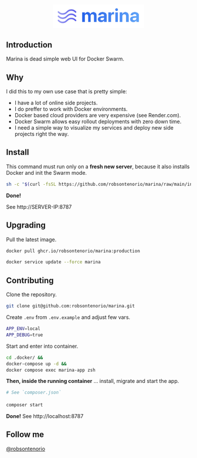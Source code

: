 <p align="center"><img width="250" src="public/images/marina.png"></p>

## Introduction

Marina is dead simple web UI for Docker Swarm.

## Why

I did this to my own use case that is pretty simple:

- I have a lot of online side projects.
- I do preffer to work with Docker environments.
- Docker based cloud providers are very expensive (see Render.com).
- Docker Swarm allows easy rollout deployments with zero down time.
- I need a simple way to visualize my services and deploy new side projects right the way.

## Install

This command must run only on a **fresh new server**, because it also installs Docker and init the Swarm mode. 

```bash
sh -c "$(curl -fsSL https://github.com/robsontenorio/marina/raw/main/install.sh)"
```

**Done!**

See http://SERVER-IP:8787

## Upgrading

Pull the latest image.

```bash
docker pull ghcr.io/robsontenorio/marina:production
```


```bash
docker service update --force marina
```

## Contributing

Clone the repository.

```bash
git clone git@github.com:robsontenorio/marina.git
```

Create `.env` from `.env.example` and adjust few vars.

```bash
APP_ENV=local
APP_DEBUG=true
```

Start and enter into container.

```bash
cd .docker/ &&
docker-compose up -d &&                  
docker compose exec marina-app zsh   
```

**Then, inside the running container** ... install, migrate and start the app.

```bash
# See `composer.json`

composer start
```

**Done!** See http://localhost:8787

## Follow me

[@robsontenorio](https://twitter.com/robsontenorio)

